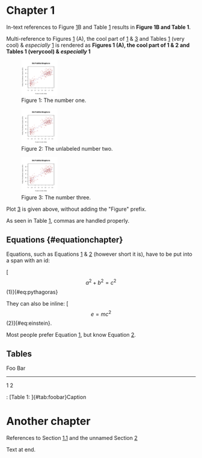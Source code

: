 # Chapter 1

In-text references to Figure [1](#fig:1)B and Table [1](#tab:foobar)
results in **Figure 1B and Table 1**.

Multi-reference to Figures [1](#fig:1) (A), the cool part of
[1](#fig:1) & [3](#fig:three) and Tables [1](#tab:foobar) (very
cool) & *especially* [1](#tab:foobar) is rendered as **Figures 1 (A),
the cool part of 1 & 2 and Tables 1 (verycool) & *especially* 1**

<figure id="fig:1">
<img src="img/fig-1.png" style="width:1in" alt="The number one." />
<figcaption>Figure 1: The number one.</figcaption>
</figure>

<figure id="fig:">
<img src="img/fig-1.png" style="width:1in"
alt="The unlabeled number two." />
<figcaption>Figure 2: The unlabeled number two.</figcaption>
</figure>

<figure id="fig:three">
<img src="img/fig-1.png" style="width:1in" alt="The number three." />
<figcaption>Figure 3: The number three.</figcaption>
</figure>

Plot [3](#fig:three) is given above, without adding the "Figure" prefix.

As seen in Table [1](#tab:foobar), commas are handled properly.

## Equations {#equationchapter}

Equations, such as Equations [1](#eq:pythagoras) & [2](#eq:einstein)
(however short it is), have to be put into a span with an id:

[$$a^2 + b^2 = c^2$$ (1)]{#eq:pythagoras}

They can also be inline: [$$e=mc^2$$ (2)]{#eq:einstein}.

Most people prefer Equation [1](#eq:pythagoras), but know
Equation [2](#eq:einstein).

## Tables

  Foo   Bar
  ----- -----
  1     2

  : [Table 1: ]{#tab:foobar}Caption

# Another chapter

References to Section [1.1](#equationchapter) and the unnamed
Section [2](#another-chapter)

Text at end.
